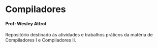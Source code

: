 # Compiladores
#### Prof: Wesley Attrot

Repositório destinado às atividades e trabalhos práticos da matéria de Compiladores I e Compiladores II.